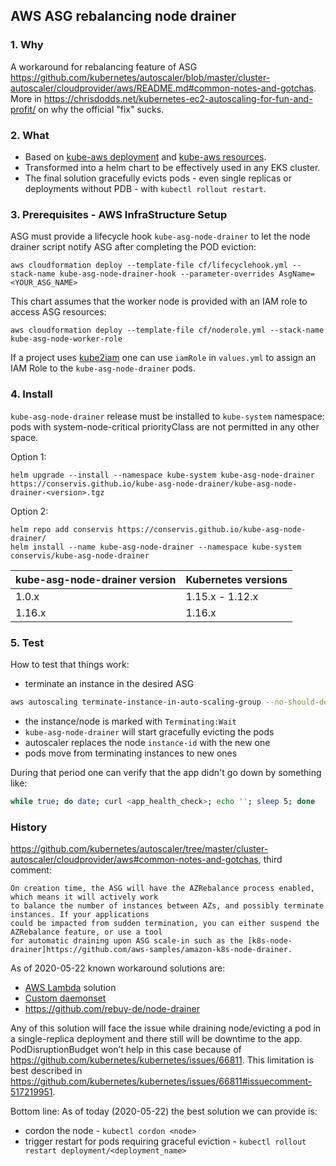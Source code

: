 ## AWS ASG rebalancing node drainer

### 1. Why 
A workaround for rebalancing feature of ASG https://github.com/kubernetes/autoscaler/blob/master/cluster-autoscaler/cloudprovider/aws/README.md#common-notes-and-gotchas. 
More in https://chrisdodds.net/kubernetes-ec2-autoscaling-for-fun-and-profit/ on why the official "fix" sucks. 

### 2. What

* Based on [kube-aws deployment](https://github.com/kubernetes-incubator/kube-aws/blob/2f7e360421bc32c839e1acd31e8d0f082dfdab1e/builtin/files/userdata/cloud-config-controller#L1104) and [kube-aws resources](https://github.com/kubernetes-incubator/kube-aws/blob/2f7e360421bc32c839e1acd31e8d0f082dfdab1e/builtin/files/userdata/cloud-config-controller#L2658).
* Transformed into a helm chart to be effectively used in any EKS cluster.
* The final solution gracefully evicts pods - even single replicas or deployments without PDB - with `kubectl rollout restart`.

### 3. Prerequisites - AWS InfraStructure Setup

ASG must provide a lifecycle hook `kube-asg-node-drainer` to let the node drainer script notify ASG after completing the POD eviction:

```
aws cloudformation deploy --template-file cf/lifecyclehook.yml --stack-name kube-asg-node-drainer-hook --parameter-overrides AsgName=<YOUR_ASG_NAME>
```

This chart assumes that the worker node is provided with an IAM role to access ASG resources:
```
aws cloudformation deploy --template-file cf/noderole.yml --stack-name kube-asg-node-worker-role
```

If a project uses [kube2iam](https://github.com/jtblin/kube2iam) one can use `iamRole` in `values.yml` to assign an IAM Role to the `kube-asg-node-drainer` pods.

### 4. Install

`kube-asg-node-drainer` release must be installed to `kube-system` namespace: pods with system-node-critical priorityClass are not permitted in any other space.

Option 1:

```
helm upgrade --install --namespace kube-system kube-asg-node-drainer https://conservis.github.io/kube-asg-node-drainer/kube-asg-node-drainer-<version>.tgz
```

Option 2: 

```
helm repo add conservis https://conservis.github.io/kube-asg-node-drainer/
helm install --name kube-asg-node-drainer --namespace kube-system conservis/kube-asg-node-drainer
```

| kube-asg-node-drainer version  | Kubernetes versions             | 
|--------------------------------|---------------------------------|
| 1.0.x                          | 1.15.x - 1.12.x                 |
| 1.16.x                         | 1.16.x                          |


### 5. Test
How to test that things work:
* terminate an instance in the desired ASG
```bash
aws autoscaling terminate-instance-in-auto-scaling-group --no-should-decrement-desired-capacity --instance-id <instance-id>
```
* the instance/node is marked with `Terminating:Wait`
* `kube-asg-node-drainer` will start gracefully evicting the pods
* autoscaler replaces the node `instance-id` with the new one
* pods move from terminating instances to new ones

During that period one can verify that the app didn't go down by something like:

```bash
while true; do date; curl <app_health_check>; echo ''; sleep 5; done

```

### History

https://github.com/kubernetes/autoscaler/tree/master/cluster-autoscaler/cloudprovider/aws#common-notes-and-gotchas, third comment:

```
On creation time, the ASG will have the AZRebalance process enabled, which means it will actively work 
to balance the number of instances between AZs, and possibly terminate instances. If your applications 
could be impacted from sudden termination, you can either suspend the AZRebalance feature, or use a tool 
for automatic draining upon ASG scale-in such as the [k8s-node-drainer]https://github.com/aws-samples/amazon-k8s-node-drainer.
```


As of 2020-05-22 known workaround solutions are:
* [AWS Lambda](https://github.com/aws-samples/amazon-k8s-node-drainer) solution
* [Custom daemonset](https://github.com/kubernetes-incubator/kube-aws/blob/master/builtin/files/userdata/cloud-config-controller#L2671)
* https://github.com/rebuy-de/node-drainer

Any of this solution will face the issue while draining node/evicting a pod in a single-replica deployment and there still will be downtime to the app. PodDisruptionBudget won’t help in this case because of https://github.com/kubernetes/kubernetes/issues/66811. This limitation is best described in https://github.com/kubernetes/kubernetes/issues/66811#issuecomment-517219951. 

Bottom line: As of today (2020-05-22) the best solution we can provide is:

* cordon the node - `kubectl cordon <node>`
* trigger restart for pods requiring graceful eviction - `kubectl rollout restart deployment/<deployment_name>`
